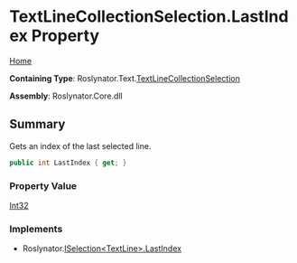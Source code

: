 # TextLineCollectionSelection\.LastIndex Property

[Home](../../../../README.md)

**Containing Type**: Roslynator\.Text\.[TextLineCollectionSelection](../README.md)

**Assembly**: Roslynator\.Core\.dll

## Summary

Gets an index of the last selected line\.

```csharp
public int LastIndex { get; }
```

### Property Value

[Int32](https://docs.microsoft.com/en-us/dotnet/api/system.int32)

### Implements

* Roslynator\.[ISelection\<TextLine>.LastIndex](../../../ISelection-1/LastIndex/README.md)
